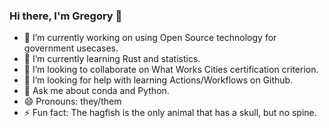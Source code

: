 ### Hi there, I'm Gregory 👋

- 🔭 I’m currently working on using Open Source technology for government usecases.
- 🌱 I’m currently learning Rust and statistics.
- 👯 I’m looking to collaborate on What Works Cities certification criterion.
- 🤔 I’m looking for help with learning Actions/Workflows on Github.
- 💬 Ask me about conda and Python.
- 😄 Pronouns: they/them
- ⚡ Fun fact: The hagfish is the only animal that has a skull, but no spine.
